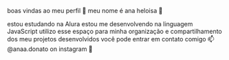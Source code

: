 boas vindas ao meu perfil 🖤
meu nome é ana heloisa 🦋 

estou estudando na Alura
estou me desenvolvendo na linguagem JavaScript
utilizo esse espaço para minha organização e compartilhamento dos meu projetos desenvolvidos
você pode entrar em contato comigo 📫
@anaa.donato on instagram 📧


